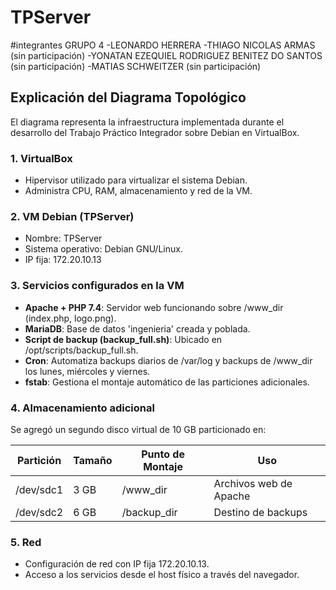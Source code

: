 # TPServer
#integrantes GRUPO 4
-LEONARDO HERRERA
-THIAGO NICOLAS ARMAS (sin participación)
-YONATAN EZEQUIEL RODRIGUEZ BENITEZ DO SANTOS (sin participación)
-MATIAS SCHWEITZER (sin participación)

## Explicación del Diagrama Topológico
El diagrama representa la infraestructura implementada durante el desarrollo del Trabajo Práctico Integrador sobre Debian en VirtualBox.

### 1. VirtualBox
- Hipervisor utilizado para virtualizar el sistema Debian.
- Administra CPU, RAM, almacenamiento y red de la VM.

### 2. VM Debian (TPServer)
- Nombre: TPServer
- Sistema operativo: Debian GNU/Linux.
- IP fija: 172.20.10.13

### 3. Servicios configurados en la VM
- **Apache + PHP 7.4**: Servidor web funcionando sobre /www_dir (index.php, logo.png).
- **MariaDB**: Base de datos 'ingenieria' creada y poblada.
- **Script de backup (backup_full.sh)**: Ubicado en /opt/scripts/backup_full.sh.
- **Cron**: Automatiza backups diarios de /var/log y backups de /www_dir los lunes, miércoles y viernes.
- **fstab**: Gestiona el montaje automático de las particiones adicionales.

### 4. Almacenamiento adicional
Se agregó un segundo disco virtual de 10 GB particionado en:

| Partición | Tamaño | Punto de Montaje | Uso |
|-----------|--------|-------------------|-----|
| /dev/sdc1 | 3 GB   | /www_dir          | Archivos web de Apache |
| /dev/sdc2 | 6 GB   | /backup_dir       | Destino de backups |

### 5. Red
- Configuración de red con IP fija 172.20.10.13.
- Acceso a los servicios desde el host físico a través del navegador.


  

